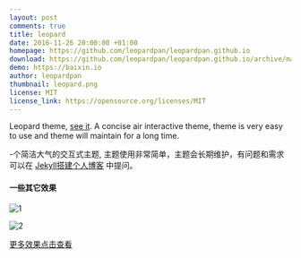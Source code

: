 ```yaml
---
layout: post
comments: true
title: leopard
date: 2016-11-26 20:00:00 +01:00
homepage: https://github.com/leopardpan/leopardpan.github.io
download: https://github.com/leopardpan/leopardpan.github.io/archive/master.zip
demo: https://baixin.io
author: leopardpan
thumbnail: leopard.png
license: MIT
license_link: https://opensource.org/licenses/MIT
---
```


Leopard theme, [see it](https://baixin.io/#blog). A concise air interactive theme, theme is very easy to use and theme will maintain for a long time.

-个简洁大气的交互式主题, 主题使用非常简单，主题会长期维护，有问题和需求可以在 [Jekyll搭建个人博客](https://baixin.io/2016/10/jekyll_tutorials1/) 中提问。

#### 一些其它效果

![1](https://segmentfault.com/img/bVF42T?w=360&h=240)

![2](https://segmentfault.com/img/bVF42W?w=2250&h=1134)

[更多效果点击查看](https://baixin.io)
